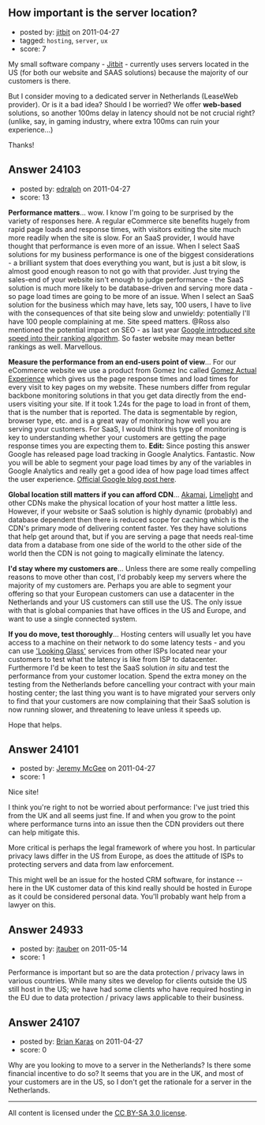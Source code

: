 ## How important is the server location?

- posted by: [jitbit](https://stackexchange.com/users/-1/4407-jitbit) on 2011-04-27
- tagged: `hosting`, `server`, `ux`
- score: 7

My small software company - [Jitbit][1] - currently uses servers located in the US (for both our website and SAAS solutions) because the majority of our customers is there.

But I consider moving to a dedicated server in Netherlands (LeaseWeb provider). Or is it a bad idea? Should I be worried? We offer **web-based** solutions, so another 100ms delay in latency should not be not crucial right? (unlike, say, in gaming industry, where extra 100ms can ruin your experience...)

Thanks!


  [1]: http://www.jitbit.com/


## Answer 24103

- posted by: [edralph](https://stackexchange.com/users/-1/9362-edralph) on 2011-04-27
- score: 13

<p><strong>Performance matters</strong>...  wow.  I know I'm going to be surprised by the variety of responses here.  A regular eCommerce site benefits hugely from rapid page loads and response times, with visitors exiting the site much more readily when the site is slow.  For an SaaS provider, I would have thought that performance is even more of an issue.  When I select SaaS solutions for my business performance is one of the biggest considerations - a brilliant system that does everything you want, but is just a bit slow, is almost good enough reason to not go with that provider.  Just trying the sales-end of your website isn't enough to judge performance - the SaaS solution is much more likely to be database-driven and serving more data - so page load times are going to be more of an issue.  When I select an SaaS solution for the business which may have, lets say, 100 users, I have to live with the consequences of that site being slow and unwieldy: potentially I'll have 100 people complaining at me.  Site speed matters.  @Ross also mentioned the potential impact on SEO - as last year <a href="http://www.mattcutts.com/blog/site-speed/" rel="nofollow">Google introduced site speed into their ranking algorithm</a>.  So faster website may mean better rankings as well.  Marvellous.</p>

<p><strong>Measure the performance from an end-users point of view</strong>... For our eCommerce website we use a product from Gomez Inc called <a href="http://www.gomez.com/products-solutions/products/web-performance-management/browser-based-real-user-monitoring/" rel="nofollow">Gomez Actual Experience</a> which gives us the page response times and load times for every visit to key pages on my website.  These numbers differ from regular backbone monitoring solutions in that you get data directly from the end-users visiting your site.  If it took 1.24s for the page to load in front of them, that is the number that is reported.  The data is segmentable by region, browser type, etc. and is a great way of monitoring how well you are serving your customers.  For SaaS, I would think this type of monitoring is key to understanding whether your customers are getting the page response times you are expecting them to.  <strong>Edit:</strong> Since posting this answer Google has released page load tracking in Google Analytics.  Fantastic.  Now you will be able to segment your page load times by any of the variables in Google Analytics and really get a good idea of how page load times affect the user experience.  <a href="http://analytics.blogspot.com/2011/05/measure-page-load-time-with-site-speed.html" rel="nofollow">Official Google blog post here</a>.</p>

<p><strong>Global location still matters if you can afford CDN</strong>... <a href="http://www.akamai.com/" rel="nofollow">Akamai</a>, <a href="http://www.limelight.com/" rel="nofollow">Limelight</a> and other CDNs make the physical location of your host matter a little less.  However, if your website or SaaS solution is highly dynamic (probably) and database dependent then there is reduced scope for caching which is the CDN's primary mode of delivering content faster.  Yes they have solutions that help get around that, but if you are serving a page that needs real-time data from a database from one side of the world to the other side of the world then the CDN is not going to magically eliminate the latency.</p>

<p><strong>I'd stay where my customers are</strong>... Unless there are some really compelling reasons to move other than cost, I'd probably keep my servers where the majority of my customers are.  Perhaps you are able to segment your offering so that your European customers can use a datacenter in the Netherlands and your US customers can still use the US.  The only issue with that is global companies that have offices in the US and Europe, and want to use a single connected system.</p>

<p><strong>If you do move, test thoroughly</strong>... Hosting centers will usually let you have access to a machine on their network to do some latency tests - and you can use <a href="http://www.lookinglass.org/" rel="nofollow">'Looking Glass'</a> services from other ISPs located near your customers to test what the latency is like from ISP to datacenter.  Furthermore I'd be keen to test the SaaS solution <em>in situ</em> and test the performance from your customer location.  Spend the extra money on the testing from the Netherlands before cancelling your contract with your main hosting center; the last thing you want is to have migrated your servers only to find that your customers are now complaining that their SaaS solution is now running slower, and threatening to leave unless it speeds up.</p>

<p>Hope that helps.</p>



## Answer 24101

- posted by: [Jeremy McGee](https://stackexchange.com/users/-1/1152-jeremy-mcgee) on 2011-04-27
- score: 1

Nice site!

I think you're right to not be worried about performance: I've just tried this from the UK and all seems just fine. If and when you grow to the point where performance turns into an issue then the CDN providers out there can help mitigate this.

More critical is perhaps the legal framework of where you host. In particular privacy laws differ in the US from Europe, as does the attitude of ISPs to protecting servers and data from law enforcement. 

This might well be an issue for the hosted CRM software, for instance -- here in the UK customer data of this kind really should be hosted in Europe as it could be considered personal data. You'll probably want help from a lawyer on this.


## Answer 24933

- posted by: [jtauber](https://stackexchange.com/users/-1/3994-jtauber) on 2011-05-14
- score: 1

Performance is important but so are the data protection / privacy laws in various countries. While many sites we develop for clients outside the US still host in the US; we have had some clients who have required hosting in the EU due to data protection / privacy laws applicable to their business.


## Answer 24107

- posted by: [Brian Karas](https://stackexchange.com/users/-1/8465-brian-karas) on 2011-04-27
- score: 0

Why are you looking to move to a server in the Netherlands?  Is there some financial incentive to do so?  It seems that you are in the UK, and most of your customers are in the US, so I don't get the rationale for a server in the Netherlands.



---

All content is licensed under the [CC BY-SA 3.0 license](https://creativecommons.org/licenses/by-sa/3.0/).
